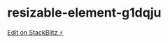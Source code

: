 # resizable-element-g1dqju

[Edit on StackBlitz ⚡️](https://stackblitz.com/edit/resizable-element-g1dqju)